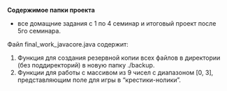 __Содержимое папки проекта__

- все домащние задания с 1 по 4 семинар и итоговый проект после 5го семинара.

Файл final_work_javacore.java содержит:
 
  1.	Функция для создания резервной копии всех файлов в директории (без поддиректорий) в новую папку ./backup.
  2.	Функции для работы с массивом из 9 чисел с диапазоном [0, 3], представляющим поле для игры в “крестики-нолики”.
